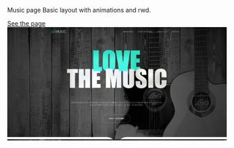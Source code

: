 Music page
Basic layout with animations and rwd.


<a href="https://jakubkrzywon.github.io/music-website/.">See the page<br>
  <img src="https://github.com/jakubkrzywon/music-website/blob/master/dist/images/music.png?raw=true"/></a>
